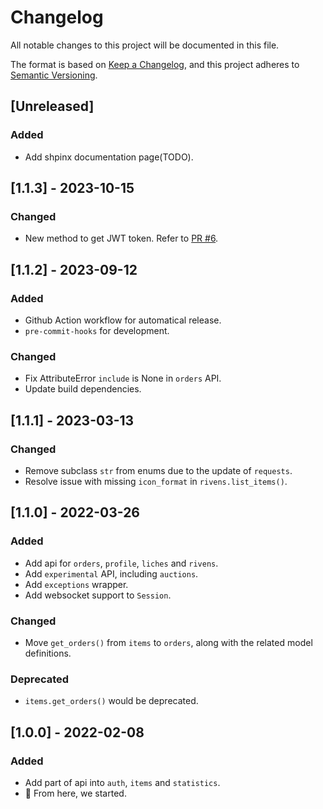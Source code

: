 # Changelog

All notable changes to this project will be documented in this file.

The format is based on [Keep a Changelog](https://keepachangelog.com/en/1.0.0/), and this project adheres to [Semantic Versioning](https://semver.org/spec/v2.0.0.html).

## [Unreleased]

### Added

* Add shpinx documentation page(TODO).

## [1.1.3] - 2023-10-15

### Changed

* New method to get JWT token. Refer to [PR #6](https://github.com/leonardodalinky/pywmapi/pull/6).

## [1.1.2] - 2023-09-12

### Added

* Github Action workflow for automatical release.
* `pre-commit-hooks` for development.

### Changed

* Fix AttributeError `include` is None in `orders` API.
* Update build dependencies.

## [1.1.1] - 2023-03-13

### Changed

* Remove subclass `str` from enums due to the update of `requests`.
* Resolve issue with missing `icon_format` in `rivens.list_items()`.

## [1.1.0] - 2022-03-26

### Added

* Add api for `orders`, `profile`, `liches` and `rivens`.
* Add `experimental` API, including `auctions`.
* Add `exceptions` wrapper.
* Add websocket support to `Session`.

### Changed

* Move `get_orders()` from `items` to `orders`, along with the related model definitions.

### Deprecated

* `items.get_orders()` would be deprecated.

## [1.0.0] - 2022-02-08

### Added

* Add part of api into `auth`, `items` and `statistics`.
* 🎉 From here, we started.
